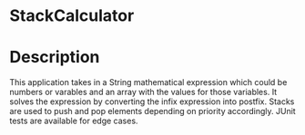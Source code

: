 # StackCalculator

# Description
This application takes in a String mathematical expression which could be numbers or varables and an array with the values for those 
variables. It solves the expression by converting the infix expression into postfix. Stacks are used to push and pop elements depending on
priority accordingly. JUnit tests are available for edge cases.
